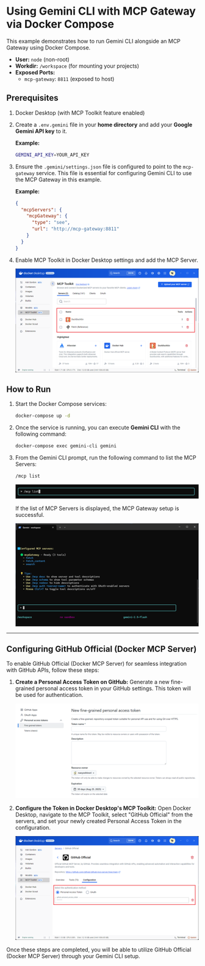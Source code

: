 # Using Gemini CLI with MCP Gateway via Docker Compose

This example demonstrates how to run Gemini CLI alongside an MCP Gateway using Docker Compose.

+ **User:** `node` (non-root)
+ **Workdir:** `/workspace` (for mounting your projects)
+ **Exposed Ports:**
  + `mcp-gateway`: `8811` (exposed to host)

## Prerequisites

1. Docker Desktop (with MCP Toolkit feature enabled)
2. Create a `.env.gemini` file in your **home directory** and add your **Google Gemini API key** to it.

    **Example:**

    ```bash
    GEMINI_API_KEY=YOUR_API_KEY
    ```

3. Ensure the `.gemini/settings.json` file is configured to point to the `mcp-gateway` service. This file is essential for configuring Gemini CLI to use the MCP Gateway in this example.

    **Example:**

    ```json
    {
      "mcpServers": {
        "mcpGateway": {
          "type": "see",
          "url": "http://mcp-gateway:8811"
        }
      }
    }
    ```

4. Enable MCP Toolkit in Docker Desktop settings and add the MCP Server.

    ![Enable MCP Toolkit in Docker Desktop settings and add the MCP Server.](../../assets/docker-desktop-mcp-toolkit.png)

## How to Run

1. Start the Docker Compose services:

    ```bash
    docker-compose up -d
    ```

2. Once the service is running, you can execute **Gemini CLI** with the following command:

    ```bash
    docker-compose exec gemini-cli gemini
    ```

3. From the Gemini CLI prompt, run the following command to list the MCP Servers:

    ```bash
    /mcp list
    ```

    ![Gemini CLI prompt](../../assets/gemini-cli-mcp-list.png)

    If the list of MCP Servers is displayed, the MCP Gateway setup is successful.

    ![MCP Server list result](../../assets/gemini-cli-mcp-list-result.png)

---

## Configuring GitHub Official (Docker MCP Server)

To enable GitHub Official (Docker MCP Server) for seamless integration with GitHub APIs, follow these steps:

1. **Create a Personal Access Token on GitHub:**
    Generate a new fine-grained personal access token in your GitHub settings. This token will be used for authentication.

    ![Create a Personal Access Token](../../assets/github-personal-access-token.png)

2. **Configure the Token in Docker Desktop's MCP Toolkit:**
    Open Docker Desktop, navigate to the MCP Toolkit, select "GitHub Official" from the servers, and set your newly created Personal Access Token in the configuration.

    ![Configure Personal Access Token in Docker Desktop](../../assets/docker-desktop-github-official.png)

Once these steps are completed, you will be able to utilize GitHub Official (Docker MCP Server) through your Gemini CLI setup.
